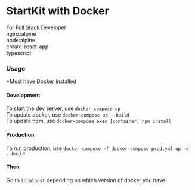 # StartKit with Docker

For Full Stack Developer  
nginx:alpine  
node:alpine  
create-react-app  
typescript

### Usage

\*Must have Docker installed

#### Development

To start the dev server, use `docker-compose up`  
To update docker, use `docker-compose up --build`  
To update npm, use `docker-compose exec [container] npm install`

#### Production

To run production, use `docker-compose -f docker-compose-prod.yml up -d --build`

#### Then

Go to `localhost` depending on which version of docker you have
